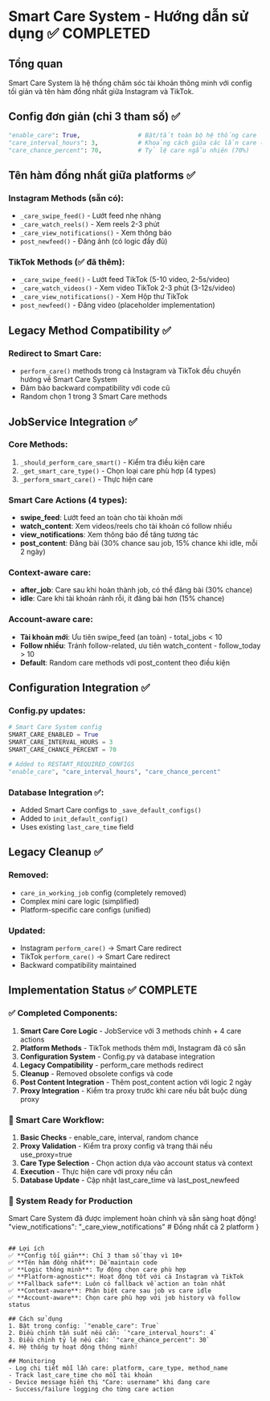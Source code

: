 # Smart Care System - Hướng dẫn sử dụng ✅ COMPLETED

## Tổng quan
Smart Care System là hệ thống chăm sóc tài khoản thông minh với config tối giản và tên hàm đồng nhất giữa Instagram và TikTok.

## Config đơn giản (chỉ 3 tham số) ✅
```python
"enable_care": True,                # Bật/tắt toàn bộ hệ thống care
"care_interval_hours": 3,           # Khoảng cách giữa các lần care (3h) 
"care_chance_percent": 70,          # Tỷ lệ care ngẫu nhiên (70%)
```

## Tên hàm đồng nhất giữa platforms ✅
### Instagram Methods (sẵn có):
- `_care_swipe_feed()` - Lướt feed nhẹ nhàng
- `_care_watch_reels()` - Xem reels 2-3 phút  
- `_care_view_notifications()` - Xem thông báo
- `post_newfeed()` - Đăng ảnh (có logic đầy đủ)

### TikTok Methods (✅ đã thêm):
- `_care_swipe_feed()` - Lướt feed TikTok (5-10 video, 2-5s/video)
- `_care_watch_videos()` - Xem video TikTok 2-3 phút (3-12s/video)
- `_care_view_notifications()` - Xem Hộp thư TikTok
- `post_newfeed()` - Đăng video (placeholder implementation)

## Legacy Method Compatibility ✅
### Redirect to Smart Care:
- `perform_care()` methods trong cả Instagram và TikTok đều chuyển hướng về Smart Care System
- Đảm bảo backward compatibility với code cũ
- Random chọn 1 trong 3 Smart Care methods

## JobService Integration ✅ 
### Core Methods:
1. `_should_perform_care_smart()` - Kiểm tra điều kiện care
2. `_get_smart_care_type()` - Chọn loại care phù hợp (4 types)
3. `_perform_smart_care()` - Thực hiện care

### Smart Care Actions (4 types):
- **swipe_feed**: Lướt feed an toàn cho tài khoản mới
- **watch_content**: Xem videos/reels cho tài khoản có follow nhiều
- **view_notifications**: Xem thông báo để tăng tương tác
- **post_content**: Đăng bài (30% chance sau job, 15% chance khi idle, mỗi 2 ngày)

### Context-aware care:
- **after_job**: Care sau khi hoàn thành job, có thể đăng bài (30% chance)
- **idle**: Care khi tài khoản rảnh rỗi, ít đăng bài hơn (15% chance)

### Account-aware care:
- **Tài khoản mới**: Ưu tiên swipe_feed (an toàn) - total_jobs < 10
- **Follow nhiều**: Tránh follow-related, ưu tiên watch_content - follow_today > 10  
- **Default**: Random care methods với post_content theo điều kiện

## Configuration Integration ✅
### Config.py updates:
```python
# Smart Care System config
SMART_CARE_ENABLED = True
SMART_CARE_INTERVAL_HOURS = 3  
SMART_CARE_CHANCE_PERCENT = 70

# Added to RESTART_REQUIRED_CONFIGS
"enable_care", "care_interval_hours", "care_chance_percent"
```

### Database Integration ✅:
- Added Smart Care configs to `_save_default_configs()` 
- Added to `init_default_config()`
- Uses existing `last_care_time` field

## Legacy Cleanup ✅
### Removed:
- `care_in_working_job` config (completely removed)
- Complex mini care logic (simplified)
- Platform-specific care configs (unified)

### Updated:
- Instagram `perform_care()` → Smart Care redirect
- TikTok `perform_care()` → Smart Care redirect  
- Backward compatibility maintained

## Implementation Status ✅ COMPLETE
### ✅ Completed Components:
1. **Smart Care Core Logic** - JobService với 3 methods chính + 4 care actions
2. **Platform Methods** - TikTok methods thêm mới, Instagram đã có sẵn
3. **Configuration System** - Config.py và database integration
4. **Legacy Compatibility** - perform_care methods redirect
5. **Cleanup** - Removed obsolete configs và code
6. **Post Content Integration** - Thêm post_content action với logic 2 ngày
7. **Proxy Integration** - Kiểm tra proxy trước khi care nếu bắt buộc dùng proxy

### 🔧 Smart Care Workflow:
1. **Basic Checks** - enable_care, interval, random chance
2. **Proxy Validation** - Kiểm tra proxy config và trạng thái nếu use_proxy=true
3. **Care Type Selection** - Chọn action dựa vào account status và context
4. **Execution** - Thực hiện care với proxy nếu cần
5. **Database Update** - Cập nhật last_care_time và last_post_newfeed

### 🎯 System Ready for Production
Smart Care System đã được implement hoàn chỉnh và sẵn sàng hoạt động!
    "view_notifications": "_care_view_notifications"     # Đồng nhất cả 2 platform
}
```

## Lợi ích
✅ **Config tối giản**: Chỉ 3 tham số thay vì 10+
✅ **Tên hàm đồng nhất**: Dễ maintain code
✅ **Logic thông minh**: Tự động chọn care phù hợp
✅ **Platform-agnostic**: Hoạt động tốt với cả Instagram và TikTok
✅ **Fallback safe**: Luôn có fallback về action an toàn nhất
✅ **Context-aware**: Phân biệt care sau job vs care idle
✅ **Account-aware**: Chọn care phù hợp với job history và follow status

## Cách sử dụng
1. Bật trong config: `"enable_care": True`
2. Điều chỉnh tần suất nếu cần: `"care_interval_hours": 4`
3. Điều chỉnh tỷ lệ nếu cần: `"care_chance_percent": 30`
4. Hệ thống tự hoạt động thông minh!

## Monitoring
- Log chi tiết mỗi lần care: platform, care_type, method_name
- Track last_care_time cho mỗi tài khoản
- Device message hiển thị "Care: username" khi đang care
- Success/failure logging cho từng care action
